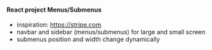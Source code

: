 #### React project Menus/Submenus

- inspiration: https://stripe.com
- navbar and sidebar (menus/submenus) for large and small screen
- submenus position and width change dynamically
